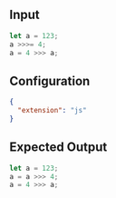 
## Input
```javascript input
let a = 123;
a >>>= 4;
a = 4 >>> a;
```

## Configuration
```json configuration
{
  "extension": "js"
}
```

## Expected Output
```javascript expected output
let a = 123;
a = a >>> 4;
a = 4 >>> a;
```
